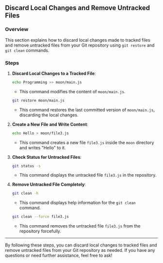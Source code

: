 ## Discard Local Changes and Remove Untracked Files

### Overview
This section explains how to discard local changes made to tracked files and remove untracked files from your Git repository using `git restore` and `git clean` commands.

### Steps

1. **Discard Local Changes to a Tracked File**:
    ```bash
    echo Programming >> moon/main.js
    ```
    - This command modifies the content of `moon/main.js`.

    ```bash
    git restore moon/main.js
    ```
    - This command restores the last committed version of `moon/main.js`, discarding the local changes.

2. **Create a New File and Write Content**:
    ```bash
    echo Hello > moon/file3.js
    ```
    - This command creates a new file `file3.js` inside the `moon` directory and writes "Hello" to it.

3. **Check Status for Untracked Files**:
    ```bash
    git status -s
    ```
    - This command displays the untracked file `file3.js` in the repository.

4. **Remove Untracked File Completely**:
    ```bash
    git clean -h
    ```
    - This command displays help information for the `git clean` command.

    ```bash
    git clean --force file3.js
    ```
    - This command removes the untracked file `file3.js` from the repository forcefully.

---

By following these steps, you can discard local changes to tracked files and remove untracked files from your Git repository as needed. If you have any questions or need further assistance, feel free to ask!